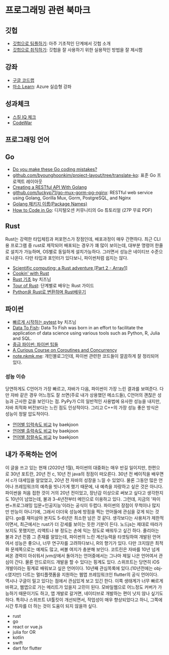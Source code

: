 # 프로그래밍 관련 북마크

## 깃헙

* [깃헙으로 팀플하기](https://www.slideshare.net/nexusz99/github-64532279): 아주 기초적인 단계에서 깃헙 소개
* [깃헙으로 취직하기](https://sujinlee.me/professional-github/): 깃헙을 잘 사용하기 위한 실용적인 방법을 잘 제시함

## 강좌

* [구글 코드랩](https://codelabs.developers.google.com)
* [마소 Learn](https://docs.microsoft.com/en-us/learn/): Azure 실습형 강좌

## 성과체크

* [스킬 IQ 체크](https://www.pluralsight.com/)
* [CodeWar](https://www.codewars.com/)

## 프로그래밍 언어

## Go

* [Do you make these Go coding mistakes?](https://yourbasic.org/golang/gotcha/)
* [github.com/byounghoonkim/project-layout/tree/translate-ko](https://github.com/byounghoonkim/project-layout/tree/translate-ko): 표준 Go 프로젝트 레이아웃
* [Creating a RESTful API With Golang](https://tutorialedge.net/golang/creating-restful-api-with-golang/)
* [github.com/luckyp71/go-mux-gorm-pg-nginx](https://github.com/luckyp71/go-mux-gorm-pg-nginx): RESTful web service using Golang, Gorilla Mux, Gorm, PostgreSQL, and Nginx
* [Golang 패키지 이름(Package Names)](https://byounghoonkim.github.io/posts/golang-package-names/)
* [How to Code in Go](https://www.digitalocean.com/community/books/how-to-code-in-go-ebook): 디지털오션 커뮤니티의 Go 튜토리얼 (27P 무료 PDF)

## Rust

Rust는 강력한 타입체킹과 퍼포먼스가 장점인데, 배포과정이 매우 간편하다. 최근 CLI용 프로그램 중 rust로 제작되어 배포되는 경우가 꽤 많이 보이는데, 대부분 명령어 한줄로 설치가 가능하며, OS별로 동일하게 설치가능하다. 그러면서 성능은 네이티브 수준으로 나온다. 다만 타입과 포인터가 있다보니, 파이썬처럼 쉽지는 않다.

* [Scientific computing: a Rust adventure [Part 2 - Array1]](https://www.lpalmieri.com/posts/2019-04-07-scientific-computing-a-rust-adventure-part-2-array1/)
* [Cookin' with Rust](https://rust-lang-nursery.github.io/rust-cookbook/)
* [Rust 기초](https://jiyeonseo.github.io/2020/03/07/start-rust/) by 치즈님
* [Tour of Rust](https://tourofrust.com/): 단계별로 배우는 Rust 가이드
* [Python을 Rust로 변환하며 Rust배우기](https://news.hada.io/topic?id=2563)

## 파이썬

* [빠르게 시작하는 pytest](https://jiyeonseo.github.io/2020/03/10/pytest/) by 치즈님
* [Data To Fish](https://datatofish.com/): Data To Fish was born in an effort to facilitate the application of data science using various tools such as Python, R, Julia and SQL.
* [중급 파이썬: 파이썬 팁들](https://ddanggle.gitbooks.io/interpy-kr/content/)
* [A Curious Course on Coroutines and Concurrency](http://www.dabeaz.com/coroutines/Coroutines.pdf)
* [note.nkmk.me](https://note.nkmk.me/en/): 개인블로그인데, 파이썬 관련한 코드들이 깔끔하게 잘 정리되어 있다.

### 성능 이슈

당연하게도 C언어가 가장 빠르고, 자바가 다음, 파이썬이 가장 느린 결과를 보여준다. 다만 자바 같은 경우 어느정도 잘 쓰면(주로 내가 상용했던 메소드들), C언어의 괜찮은 성능과 근사한 값을 보인다는 점. PyPy가 C의 일반적인 사용법에 유사한 성능을 내지만, 자바 최적화 버전보다는 느린 점도 인상적이다. 그리고 C++의 가장 성능 좋은 방식은 성능이 정말 압도적이다.

* [언어별 입력속도 비교](https://www.acmicpc.net/blog/view/56) by baekjoon
* [언어별 출력속도 비교](https://www.acmicpc.net/blog/view/57) by baekjoon
* [언어별 정렬속도 비교](https://www.acmicpc.net/blog/view/58) by baekjoon

## 내가 주목하는 언어

이 글을 쓰고 있는 현재 (2020년 1월), 파이썬의 대중화는 매우 반길 일이지만, 한편으로 30년 포트란, 20년 전 c, 10년 전 java의 정점이 떠오른다. 30년 전 베이직을 배우면서 c가 대세임을 알았었고, 20년 전 자바의 성장을 느낄 수 있었다. 물론 그동안 많은 언어나 프레임워크의 예측을 빗나가게 했기 때문에, 내 예측을 자랑하고 싶은 것은 아니다. 파이썬을 처음 접한 것이 거의 20년 전이었고, 장난감 이상으로 써보고 싶다고 생각한지도 10년이 넘었는데, 불과 3-4년전부터 메인으로 이용하고 있다.
그런데, 지금의 '파이썬=프로그래밍 입문=인공지능'이라는 공식이 두렵다. 파이썬의 장점이 무척이나 많지만 만능이 아니기에, 그래서 더더욱 성능에 방점을 찍는 언어들에 관심을 갖게 되는 것 같다. go를 재미삼아 본지도 5-6년은 최소한 넘은 것 같다. 생각보다는 사용처가 제한적이면서, 최근에서는 rust가 더 강세를 보이는 듯한 기분이 든다.
노드js는 제대로 따라가보지도 못했지만, 리액트나 뷰 정도는 손에 익는 정도로 배워두고 싶긴 하다.
줄리아는 불과 2년 전쯤 그 존재를 알았는데, 파이썬의 느린 계산능력을 타겟팅하여 개발된 언어여서 성능은 좋으나, 너무 연구자를 고려하다보니, R의 향기가 있다. 다만 크지않은 최적화 문제쪽으로는 예제도 많고, 써볼 여지가 충분해 보인다.
코트린은 자바를 10년 넘게 써온 경력이 아쉬워서 jvm상에서 돌아가는 언어중에서는 그나마 제일 나은 언어여서 관심이 간다. 물론 안드로이드 개발을 할 수 있다는 핑계도 있다.
스위프트는 당연히 iOS 개발이라는 핑계로 배워보고 싶은 언어이다. 10년째 관심목록에 있다.(10년전에는 obj-c였지만)
다트는 멀티플랫폼을 지원하는 웹앱 프레임워크인 flutter의 공식 언어이다. 역시나 구글이 밀고 있다는 점에서 관심있게 보고 있긴 한다. 이쪽 생태계가 너무 빠르게 바뀌고, 웹앱으로 가는 메리트가 있을지 고민이 된다. 모바일웹으로 어느정도 커버가 가능하기 때문이기도 하고, 앱 개발로 갈거면, 네이티브로 개발하는 편이 낫지 않나 싶기도 하다. 특히나 스위프트 UI툴킷이 개선되면서, 작업성이 매우 향상되었다고 하니, 그쪽에 시간 투자를 더 하는 것이 도움이 되지 않을까 싶다.

* rust
* go
* react or vue.js
* julia for OR
* kotlin
* swift
* dart for flutter

<vue-disqus/>
